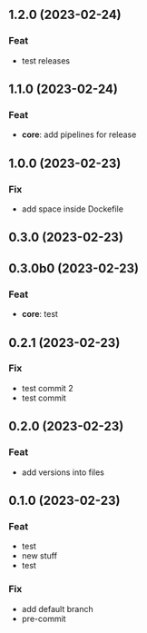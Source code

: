 ## 1.2.0 (2023-02-24)

### Feat

- test releases

## 1.1.0 (2023-02-24)

### Feat

- **core**: add pipelines for release

## 1.0.0 (2023-02-23)

### Fix

- add space inside Dockefile

## 0.3.0 (2023-02-23)

## 0.3.0b0 (2023-02-23)

### Feat

- **core**: test

## 0.2.1 (2023-02-23)

### Fix

- test commit 2
- test commit

## 0.2.0 (2023-02-23)

### Feat

- add versions into files

## 0.1.0 (2023-02-23)

### Feat

- test
- new stuff
- test

### Fix

- add default branch
- pre-commit
